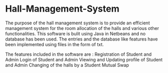 # Hall-Management-System
The purpose of the hall management system is to provide an efficient management system for the room allocation of the halls and various other functionalities. This software is bulit using Java in Netbeans and no database has been used. The entries and the database like features have been implemented using files in the form of txt. 

The features included in the software are :
Registration of Student and Admin
Login of Student and Admin
Viewing and Updating profile of Student and Admin
Changing of the halls by a Student
Mutual Swap
